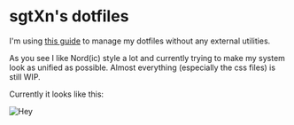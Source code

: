 # sgtXn's dotfiles
I'm using [this guide](https://www.atlassian.com/git/tutorials/dotfiles) to manage my dotfiles without any external utilities.

As you see I like Nord(ic) style a lot and currently trying to make my system look as unified as possible. Almost everything (especially the css files) is still WIP.

Currently it looks like this:

![Hey](https://i.imgur.com/gpdaHp9.png)
